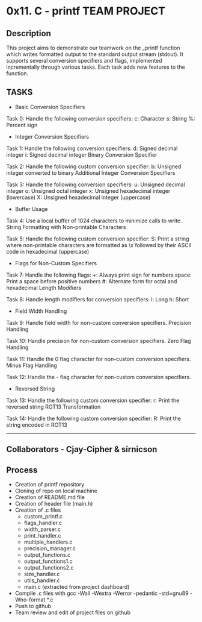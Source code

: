 # 0x11. C - printf TEAM PROJECT

## Description
This project aims to demonstrate our teamwork on the _printf function which writes formatted output to the standard output stream (stdout). It supports several conversion specifiers and flags, implemented incrementally through various tasks. Each task adds new features to the function.

## TASKS


- Basic Conversion Specifiers

Task 0: Handle the following conversion specifiers:
c: Character
s: String
%: Percent sign


- Integer Conversion Specifiers

Task 1: Handle the following conversion specifiers:
d: Signed decimal integer
i: Signed decimal integer
Binary Conversion Specifier

Task 2: Handle the following custom conversion specifier:
b: Unsigned integer converted to binary
Additional Integer Conversion Specifiers

Task 3: Handle the following conversion specifiers:
u: Unsigned decimal integer
o: Unsigned octal integer
x: Unsigned hexadecimal integer (lowercase)
X: Unsigned hexadecimal integer (uppercase)


- Buffer Usage

Task 4: Use a local buffer of 1024 characters to minimize calls to write.
String Formatting with Non-printable Characters

Task 5: Handle the following custom conversion specifier:
S: Print a string where non-printable characters are formatted as \x followed by their ASCII code in hexadecimal (uppercase)


- Flags for Non-Custom Specifiers

Task 7: Handle the following flags:
+: Always print sign for numbers
space: Print a space before positive numbers
#: Alternate form for octal and hexadecimal
Length Modifiers

Task 8: Handle length modifiers for conversion specifiers:
l: Long
h: Short


- Field Width Handling

Task 9: Handle field width for non-custom conversion specifiers.
Precision Handling

Task 10: Handle precision for non-custom conversion specifiers.
Zero Flag Handling

Task 11: Handle the 0 flag character for non-custom conversion specifiers.
Minus Flag Handling

Task 12: Handle the - flag character for non-custom conversion specifiers.


- Reversed String

Task 13: Handle the following custom conversion specifier:
r: Print the reversed string
ROT13 Transformation

Task 14: Handle the following custom conversion specifier:
R: Print the string encoded in ROT13


--------------------------------------------------------------------


## Collaborators - Cjay-Cipher & sirnicson

## Process
- Creation of printf repository
- Cloning of repo on local machine
- Creation of README.md file
- Creation of header file (main.h)
- Creation of .c files
  - custom_printf.c
  - flags_handler.c
  - width_parser.c
  - print_handler.c
  - multiple_handlers.c
  - precision_manager.c
  - output_functions.c
  - output_functions1.c
  - output_functions2.c
  - size_handler.c
  - utils_handler.c
  - main.c (extracted from project dashboard)
- Compile .c files with gcc -Wall -Wextra -Werror -pedantic -std=gnu89 -Wno-format *.c
- Push to github
- Team review and edit of project files on github
